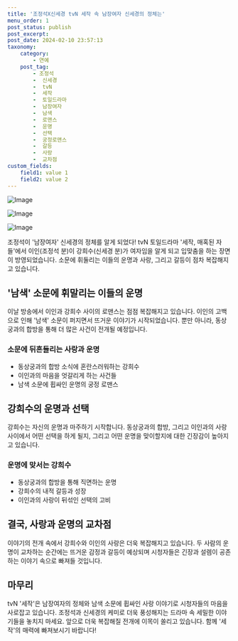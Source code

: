 ```yaml
---
title: '조정석X신세경 tvN 세작 속 남장여자 신세경의 정체는'
menu_order: 1
post_status: publish
post_excerpt: 
post_date: 2024-02-10 23:57:13
taxonomy:
    category:
        - 연예
    post_tag:
        - 조정석
        -  신세경
        -  tvN
        -  세작
        -  토일드라마
        -  남장여자
        -  남색
        -  로맨스
        -  운명
        -  선택
        -  궁정로맨스
        -  갈등
        -  사랑
        -  교차점
custom_fields:
    field1: value 1
    field2: value 2
---
```


![Image](https://ssl.pstatic.net/mimgnews/image/311/2024/02/10/0001690467_001_20240210231701323.jpg?type=w540)

![Image](https://mimgnews.pstatic.net/image/311/2024/02/10/0001690467_002_20240210231701369.jpg?type=w540)

![Image](https://ssl.pstatic.net/mimgnews/image/311/2024/02/10/0001690467_003_20240210231701410.jpg?type=w540)

조정석이 '남장여자' 신세경의 정체를 알게 되었다! tvN 토일드라마 '세작, 매혹된 자들'에서 이인(조정석 분)이 강희수(신세경 분)가 여자임을 알게 되고 입맞춤을 하는 장면이 방영되었습니다. 소문에 휘둘리는 이들의 운명과 사랑, 그리고 갈등이 점차 복잡해지고 있습니다.
## '남색' 소문에 휘말리는 이들의 운명
이날 방송에서 이인과 강희수 사이의 로맨스는 점점 복잡해지고 있습니다. 이인의 고백으로 인해 '남색' 소문이 퍼지면서 뜨거운 이야기가 시작되었습니다. 뿐만 아니라, 동상궁과의 합방을 통해 더 많은 사건이 전개될 예정입니다.
### 소문에 뒤흔들리는 사랑과 운명
- 동상궁과의 합방 소식에 혼란스러워하는 강희수
- 이인과의 마음을 엇갈리게 하는 사건들
- 남색 소문에 휩싸인 운명의 궁정 로맨스
## 강희수의 운명과 선택
강희수는 자신의 운명과 마주하기 시작합니다. 동상궁과의 합방, 그리고 이인과의 사랑 사이에서 어떤 선택을 하게 될지, 그리고 어떤 운명을 맞이할지에 대한 긴장감이 높아지고 있습니다.
### 운명에 맞서는 강희수
- 동상궁과의 합방을 통해 직면하는 운명
- 강희수의 내적 갈등과 성장
- 이인과의 사랑이 뒤섞인 선택의 고비
## 결국, 사랑과 운명의 교차점
이야기의 전개 속에서 강희수와 이인의 사랑은 더욱 복잡해지고 있습니다. 두 사람의 운명이 교차하는 순간에는 뜨거운 감정과 갈등이 예상되며 시청자들은 긴장과 설렘이 공존하는 이야기 속으로 빠져들 것입니다.
## 마무리
tvN '세작'은 남장여자의 정체와 남색 소문에 휩싸인 사랑 이야기로 시청자들의 마음을 사로잡고 있습니다. 조정석과 신세경의 케미로 더욱 풍성해지는 드라마 속 세밀한 이야기들을 놓치지 마세요. 앞으로 더욱 복잡해질 전개에 이목이 쏠리고 있습니다. 함께 '세작'의 매력에 빠져보시기 바랍니다!
